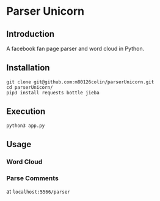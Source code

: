 # Parser Unicorn

## Introduction

A facebook fan page parser and word cloud in Python.

## Installation

```
git clone git@github.com:m80126colin/parserUnicorn.git
cd parserUnicorn/
pip3 install requests bottle jieba
```

## Execution

```
python3 app.py
```

## Usage

### Word Cloud

### Parse Comments

at `localhost:5566/parser`